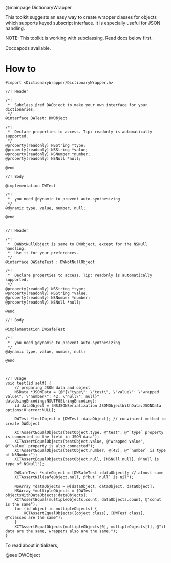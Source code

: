 @mainpage DictionaryWrapper

This toolkit suggests an easy way to create wrapper classes for objects which supports keyed subscript interface.
It is especially useful for JSON handling.

NOTE: This toolkit is working with subclassing. Read docs below first.

Cocoapods available.

# How to

    #import <DictionaryWrapper/DictionaryWrapper.h>

    //! Header

    /*!
     *  Subclass @ref DWObject to make your own interface for your dictionaries.
     */
    @interface DWTest: DWObject

    /*!
     *  Declare properties to access. Tip: readonly is automatically supported.
     */
    @property(readonly) NSString *type;
    @property(readonly) NSString *value;
    @property(readonly) NSNumber *number;
    @property(readonly) NSNull *null;

    @end

    //! Body

    @implementation DWTest

    /*!
     *  you need @dynamic to prevent auto-synthesizing
     */
    @dynamic type, value, number, null;

    @end


    //! Header

    /*!
     *  DWNotNullObject is same to DWObject, except for the NSNull handling.
     *  Use it for your preferences.
     */
    @interface DWSafeTest : DWNotNullObject

    /*!
     *  Declare properties to access. Tip: readonly is automatically supported.
     */
    @property(readonly) NSString *type;
    @property(readonly) NSString *value;
    @property(readonly) NSNumber *number;
    @property(readonly) NSNull *null;

    @end

    //! Body

    @implementation DWSafeTest

    /*!
     *  you need @dynamic to prevent auto-synthesizing
     */
    @dynamic type, value, number, null;

    @end



    //! Usage
    void test(id self) {
        // preparing JSON data and object
        NSData *JSONData = [@"{\"type\": \"test\", \"value\": \"wrapped value\", \"number\": 42, \"null\": null}" dataUsingEncoding:NSUTF8StringEncoding];
        id dataObject = [NSJSONSerialization JSONObjectWithData:JSONData options:0 error:NULL];

        DWTest *testObject = [DWTest :dataObject]; // convinient method to create DWObject

        XCTAssertEqualObjects(testObject.type, @"test", @"`type` property is connected to the field in JSON data");
        XCTAssertEqualObjects(testObject.value, @"wrapped value", @"`value` property is also connected");
        XCTAssertEqualObjects(testObject.number, @(42), @"`number` is type of NSNumber");
        XCTAssertEqualObjects(testObject.null, [NSNull null], @"null is type of NSNull");

        DWSafeTest *safeObject = [DWSafeTest :dataObject]; // almost same
        XCTAssertNil(safeObject.null, @"but `null` is nil");

        NSArray *dataObjects = @[dataObject, dataObject, dataObject];
        NSArray *multipleObjects = [DWTest objectsWithDataObjects:dataObjects];
        XCTAssertEqual(multipleObjects.count, dataObjects.count, @"conut is the same");
        for (id object in multipleObjects) {
            XCTAssertEqualObjects([object class], [DWTest class], @"classes are the same");
        }
        XCTAssertEqualObjects(multipleObjects[0], multipleObjects[1], @"if data are the same, wrappers also are the same.");
    }



To read about initializers,

@see DWObject
